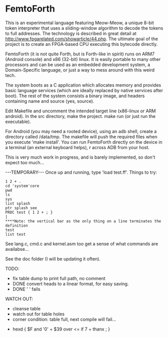 FemtoForth
==========

This is an experimental language featuring Meow-Meow, a unique 8-bit token interpreter that uses a sliding-window algorithm to decode the tokens to full addresses.  The technology is described in great detail at http://www.fpgarelated.com/showarticle/44.php.  The ultimate goal of the project is to create an FPGA-based CPU executing this bytecode directly.

FemtoForth (it is not quite Forth, but is Forth-like in spirit) runs on ARM7 (Android console) and x86 (32-bit) linux.  It is easily portable to many other processors and can be used as an embedded development system, a Domain-Specific language, or just a way to mess around with this weird tech.

The system boots as a C application which allocates memory and provides basic language services (which are ideally replaced by native services after boot).  The rest of the system consists a binary image, and headers containing name and source (yes, source).

Edit Makefile and uncomment the intended target line (x86-linux or ARM android).  In the src directory, make the project.  make run (or just run the executable).

For Android (you may need a rooted device), using an adb shell, create a directory called /data/tmp.  The makefile will push the required files when you execute 'make install'.  You can run FemtoForth directly on the device in a terminal (an external keyboard helps),  r across ADB from your host.

This is very much work in progress, and is barely implemented, so don't expect too much...

---TEMPORARY---
Once up and running, type 'load test.ff'.  Things to try:
```
1 2 + .
cd 'system'core
pwd
ls
sys
list splash
ptr splash see
PROC test { 1 2 + ; }
|
****Note: the vertical bar as the only thing on a line terminates the definition
test
list test
```
See lang.c, cmd.c and kernel.asm too get a sense of what commands are availabse...

See the doc folder (I will be updating it often).





TODO:
- fix table dump to print full path, no comment
- DONE convert heads to a linear format, for easy saving.
- DONE ' ' fails    
    

WATCH OUT:
- cleanse table
- watch out for table holes
- corner condition: table full, next compile will fail...




+ hexd 
{ $F and '0' +
$39 over <= if 7 + thanx ; }
